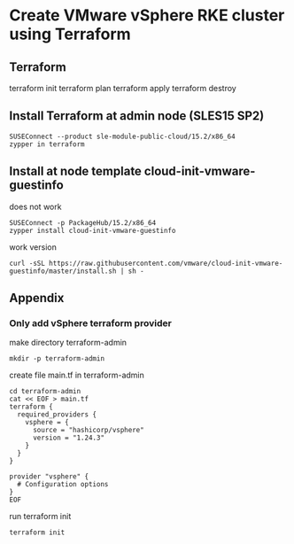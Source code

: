 # Create VMware vSphere RKE cluster using Terraform

## Terraform
terraform init
terraform plan
terraform apply
terraform destroy

## Install Terraform at admin node (SLES15 SP2)
```
SUSEConnect --product sle-module-public-cloud/15.2/x86_64
zypper in terraform
```
## Install at node template cloud-init-vmware-guestinfo

does not work
```
SUSEConnect -p PackageHub/15.2/x86_64
zypper install cloud-init-vmware-guestinfo
```
work version
```
curl -sSL https://raw.githubusercontent.com/vmware/cloud-init-vmware-guestinfo/master/install.sh | sh -
```















## Appendix
### Only add vSphere terraform provider
make directory terraform-admin

```
mkdir -p terraform-admin
```

create file main.tf in terraform-admin

```
cd terraform-admin
cat << EOF > main.tf
terraform {
  required_providers {
    vsphere = {
      source = "hashicorp/vsphere"
      version = "1.24.3"
    }
  }
}

provider "vsphere" {
  # Configuration options
}
EOF
```
run terraform init
```
terraform init
```


